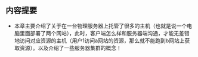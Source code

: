 ## 内容提要

* 本章主要介绍了关于在一台物理服务器上托管了很多的主机（也就是说一个电脑里面部署了两个网站），此时，客户端怎么样和服务器端沟通，才能无差错地访问对应资源的主机（用户1访问a网站的资源，那么就不能跑到b网站上获取资源）。以及介绍了一些服务器集群的概念！